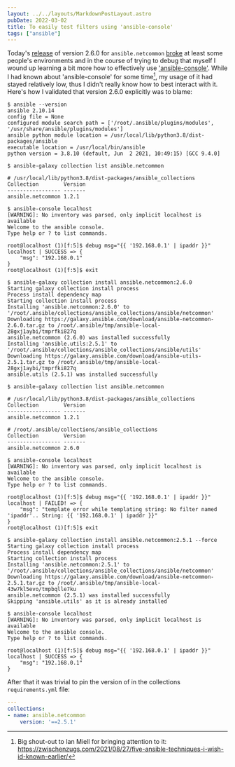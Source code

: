 ```yaml
---
layout: ../../layouts/MarkdownPostLayout.astro
pubDate: 2022-03-02
title: To easily test filters using 'ansible-console'
tags: ["ansible"]
---
```

Today's [release](https://github.com/ansible-collections/ansible.netcommon/commit/538a9036e781e8504656f1a85bb53a5805ec78f8) of version 2.6.0 for `ansible.netcommon` [broke](https://github.com/ansible-collections/ansible.netcommon/issues/375) at least some people's environments and in the course of trying to debug that myself I wound up learning a bit more how to effectively use ['ansible-console'](https://docs.ansible.com/ansible/latest/cli/ansible-console.html). While I had known about 'ansible-console' for some time[^1], my usage of it had stayed relatively low, thus I didn't really know how to best interact with it. Here's how I validated that version 2.6.0 explicitly was to blame:

```console
$ ansible --version
ansible 2.10.14
config file = None
configured module search path = ['/root/.ansible/plugins/modules', '/usr/share/ansible/plugins/modules']
ansible python module location = /usr/local/lib/python3.8/dist-packages/ansible
executable location = /usr/local/bin/ansible
python version = 3.8.10 (default, Jun  2 2021, 10:49:15) [GCC 9.4.0]

$ ansible-galaxy collection list ansible.netcommon

# /usr/local/lib/python3.8/dist-packages/ansible_collections
Collection        Version
----------------- -------
ansible.netcommon 1.2.1  

$ ansible-console localhost
[WARNING]: No inventory was parsed, only implicit localhost is available
Welcome to the ansible console.
Type help or ? to list commands.

root@localhost (1)[f:5]$ debug msg="{{ '192.168.0.1' | ipaddr }}"
localhost | SUCCESS => {
    "msg": "192.168.0.1"
}
root@localhost (1)[f:5]$ exit

$ ansible-galaxy collection install ansible.netcommon:2.6.0
Starting galaxy collection install process
Process install dependency map
Starting collection install process
Installing 'ansible.netcommon:2.6.0' to '/root/.ansible/collections/ansible_collections/ansible/netcommon'
Downloading https://galaxy.ansible.com/download/ansible-netcommon-2.6.0.tar.gz to /root/.ansible/tmp/ansible-local-28gxj1aybi/tmprfki827q
ansible.netcommon (2.6.0) was installed successfully
Installing 'ansible.utils:2.5.1' to '/root/.ansible/collections/ansible_collections/ansible/utils'
Downloading https://galaxy.ansible.com/download/ansible-utils-2.5.1.tar.gz to /root/.ansible/tmp/ansible-local-28gxj1aybi/tmprfki827q
ansible.utils (2.5.1) was installed successfully

$ ansible-galaxy collection list ansible.netcommon

# /usr/local/lib/python3.8/dist-packages/ansible_collections
Collection        Version
----------------- -------
ansible.netcommon 1.2.1  

# /root/.ansible/collections/ansible_collections
Collection        Version
----------------- -------
ansible.netcommon 2.6.0  

$ ansible-console localhost
[WARNING]: No inventory was parsed, only implicit localhost is available
Welcome to the ansible console.
Type help or ? to list commands.

root@localhost (1)[f:5]$ debug msg="{{ '192.168.0.1' | ipaddr }}"
localhost | FAILED! => {
    "msg": "template error while templating string: No filter named 'ipaddr'.. String: {{ '192.168.0.1' | ipaddr }}"
}
root@localhost (1)[f:5]$ exit

$ ansible-galaxy collection install ansible.netcommon:2.5.1 --force
Starting galaxy collection install process
Process install dependency map
Starting collection install process
Installing 'ansible.netcommon:2.5.1' to '/root/.ansible/collections/ansible_collections/ansible/netcommon'
Downloading https://galaxy.ansible.com/download/ansible-netcommon-2.5.1.tar.gz to /root/.ansible/tmp/ansible-local-43w7kl5evo/tmpbqlle7ku
ansible.netcommon (2.5.1) was installed successfully
Skipping 'ansible.utils' as it is already installed

$ ansible-console localhost
[WARNING]: No inventory was parsed, only implicit localhost is available
Welcome to the ansible console.
Type help or ? to list commands.

root@localhost (1)[f:5]$ debug msg="{{ '192.168.0.1' | ipaddr }}"
localhost | SUCCESS => {
    "msg": "192.168.0.1"
}
```

After that it was trivial to pin the version of in the collections `requirements.yml` file:

```yaml
---
collections:
- name: ansible.netcommon
    version: '==2.5.1'
```

[^1]: Big shout-out to Ian Miell for bringing attention to it: https://zwischenzugs.com/2021/08/27/five-ansible-techniques-i-wish-id-known-earlier/
